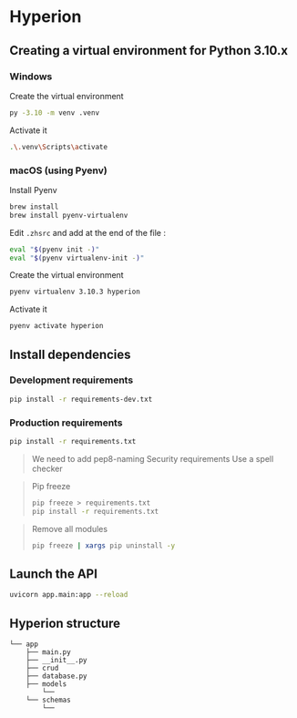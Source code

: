 # Hyperion

## Creating a virtual environment for Python 3.10.x

### Windows

Create the virtual environment

```bash
py -3.10 -m venv .venv
```

Activate it

```bash
.\.venv\Scripts\activate
```

### macOS (using Pyenv)

Install Pyenv

```bash
brew install
brew install pyenv-virtualenv
```

Edit `.zhsrc` and add at the end of the file :

```bash
eval "$(pyenv init -)"
eval "$(pyenv virtualenv-init -)"
```

Create the virtual environment

```bash
pyenv virtualenv 3.10.3 hyperion
```

Activate it

```bash
pyenv activate hyperion
```

## Install dependencies

### Development requirements

```bash
pip install -r requirements-dev.txt
```

### Production requirements

```bash
pip install -r requirements.txt
```

> We need to add
> pep8-naming
> Security requirements
> Use a spell checker

> Pip freeze
>
> ```bash
> pip freeze > requirements.txt
> pip install -r requirements.txt
> ```

> Remove all modules
>
> ```bash
> pip freeze | xargs pip uninstall -y
> ```

## Launch the API

```bash
uvicorn app.main:app --reload
```

## Hyperion structure

```
└── app
    ├── main.py
    ├── __init__.py
    ├── crud
    ├── database.py
    ├── models
        └──
    └── schemas
        └──
```
